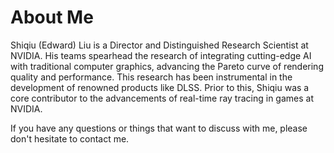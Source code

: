 
# About Me

Shiqiu (Edward) Liu is a Director and Distinguished Research Scientist at NVIDIA. His teams spearhead the research of integrating cutting-edge AI with traditional computer graphics, advancing the Pareto curve of rendering quality and performance. This research has been instrumental in the development of renowned products like DLSS. Prior to this, Shiqiu was a core contributor to the advancements of real-time ray tracing in games at NVIDIA.

If you have any questions or things that want to discuss with me, please don't hesitate to contact me.
